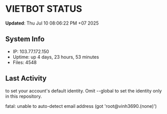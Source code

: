 # VIETBOT STATUS
**Updated**: Thu Jul 10 08:06:22 PM +07 2025

## System Info
- IP: 103.77.172.150
- Uptime: up 4 days, 23 hours, 53 minutes
- Files: 4548

## Last Activity

to set your account's default identity.
Omit --global to set the identity only in this repository.

fatal: unable to auto-detect email address (got 'root@vinh3690.(none)')
